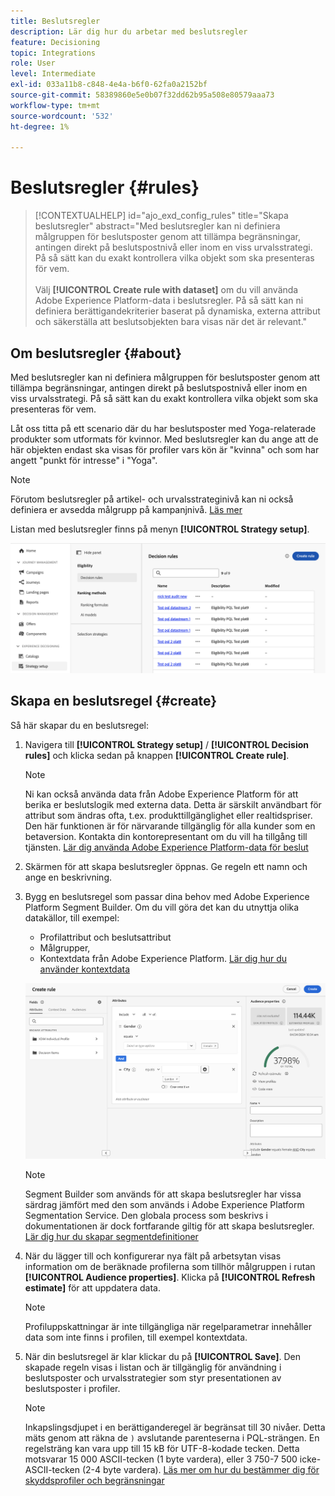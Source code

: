 ```yaml
---
title: Beslutsregler
description: Lär dig hur du arbetar med beslutsregler
feature: Decisioning
topic: Integrations
role: User
level: Intermediate
exl-id: 033a11b8-c848-4e4a-b6f0-62fa0a2152bf
source-git-commit: 58389860e5e0b07f32dd62b95a508e80579aaa73
workflow-type: tm+mt
source-wordcount: '532'
ht-degree: 1%

---
```


# Beslutsregler {#rules}

>[!CONTEXTUALHELP]
>id="ajo_exd_config_rules"
>title="Skapa beslutsregler"
>abstract="Med beslutsregler kan ni definiera målgruppen för beslutsposter genom att tillämpa begränsningar, antingen direkt på beslutspostnivå eller inom en viss urvalsstrategi. På så sätt kan du exakt kontrollera vilka objekt som ska presenteras för vem.<br/><br/>Välj **[!UICONTROL Create rule with dataset]** om du vill använda Adobe Experience Platform-data i beslutsregler. På så sätt kan ni definiera berättigandekriterier baserat på dynamiska, externa attribut och säkerställa att beslutsobjekten bara visas när det är relevant."

## Om beslutsregler {#about}

Med beslutsregler kan ni definiera målgruppen för beslutsposter genom att tillämpa begränsningar, antingen direkt på beslutspostnivå eller inom en viss urvalsstrategi. På så sätt kan du exakt kontrollera vilka objekt som ska presenteras för vem.

Låt oss titta på ett scenario där du har beslutsposter med Yoga-relaterade produkter som utformats för kvinnor. Med beslutsregler kan du ange att de här objekten endast ska visas för profiler vars kön är &quot;kvinna&quot; och som har angett &quot;punkt för intresse&quot; i &quot;Yoga&quot;.

>[!NOTE]
>
>Förutom beslutsregler på artikel- och urvalsstrateginivå kan ni också definiera er avsedda målgrupp på kampanjnivå. [Läs mer](../campaigns/create-campaign.md#audience)

Listan med beslutsregler finns på menyn **[!UICONTROL Strategy setup]**.

![](assets/decision-rules-list.png)

## Skapa en beslutsregel {#create}

Så här skapar du en beslutsregel:

1. Navigera till **[!UICONTROL Strategy setup]** / **[!UICONTROL Decision rules]** och klicka sedan på knappen **[!UICONTROL Create rule]**.

   >[!NOTE]
   >
   >Ni kan också använda data från Adobe Experience Platform för att berika er beslutslogik med externa data. Detta är särskilt användbart för attribut som ändras ofta, t.ex. produkttillgänglighet eller realtidspriser. Den här funktionen är för närvarande tillgänglig för alla kunder som en betaversion. Kontakta din kontorepresentant om du vill ha tillgång till tjänsten. [Lär dig använda Adobe Experience Platform-data för beslut](../experience-decisioning/aep-data-exd.md)

1. Skärmen för att skapa beslutsregler öppnas. Ge regeln ett namn och ange en beskrivning.

1. Bygg en beslutsregel som passar dina behov med Adobe Experience Platform Segment Builder. Om du vill göra det kan du utnyttja olika datakällor, till exempel:
   * Profilattribut och beslutsattribut
   * Målgrupper,
   * Kontextdata från Adobe Experience Platform. [Lär dig hur du använder kontextdata](context-data.md)

   ![](assets/decision-rules-build.png)

   >[!NOTE]
   >
   >Segment Builder som används för att skapa beslutsregler har vissa särdrag jämfört med den som används i Adobe Experience Platform Segmentation Service. Den globala process som beskrivs i dokumentationen är dock fortfarande giltig för att skapa beslutsregler. [Lär dig hur du skapar segmentdefinitioner](../audience/creating-a-segment-definition.md)

1. När du lägger till och konfigurerar nya fält på arbetsytan visas information om de beräknade profilerna som tillhör målgruppen i rutan **[!UICONTROL Audience properties]**. Klicka på **[!UICONTROL Refresh estimate]** för att uppdatera data.

   >[!NOTE]
   >
   >Profiluppskattningar är inte tillgängliga när regelparametrar innehåller data som inte finns i profilen, till exempel kontextdata.

1. När din beslutsregel är klar klickar du på **[!UICONTROL Save]**. Den skapade regeln visas i listan och är tillgänglig för användning i beslutsposter och urvalsstrategier som styr presentationen av beslutsposter i profiler.

   >[!NOTE]
   >
   >Inkapslingsdjupet i en berättiganderegel är begränsat till 30 nivåer. Detta mäts genom att räkna de `)` avslutande parenteserna i PQL-strängen. En regelsträng kan vara upp till 15 kB för UTF-8-kodade tecken. Detta motsvarar 15 000 ASCII-tecken (1 byte vardera), eller 3 750-7 500 icke-ASCII-tecken (2-4 byte vardera). [Läs mer om hur du bestämmer dig för skyddsprofiler och begränsningar](gs-experience-decisioning.md#guardrails)
